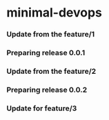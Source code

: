 # minimal-devops

### Update from the feature/1
### Preparing release 0.0.1

### Update from the feature/2
### Preparing release 0.0.2

### Update for feature/3
